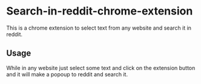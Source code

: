 # Search-in-reddit-chrome-extension
This is a chrome extension to select text from any website and search it in reddit.
## Usage
While in any website just select some text and click on the extension button and it will make a popoup to reddit and search it.
